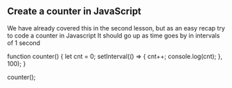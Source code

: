 ## Create a counter in JavaScript

We have already covered this in the second lesson, but as an easy recap try to code a counter in Javascript
It should go up as time goes by in intervals of 1 second

function counter() {
    let cnt = 0;
    setInterval(() => {
        cnt++;
        console.log(cnt);
    }, 100);
}

counter();